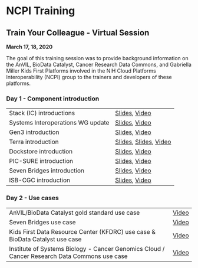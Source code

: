 
# NCPI Training

## Train Your Colleague - Virtual Session
**March 17, 18, 2020**

The goal of this training session was to provide background information on the AnVIL, BioData Catalyst, Cancer Research Data Commons, and Gabriella Miller Kids First Platforms involved in the NIH Cloud Platforms Interoperability (NCPI) group to the trainers and developers of these platforms. 


### Day 1 - Component introduction

|      |     |
| ---- | --- |
| Stack (IC) introductions | [Slides](https://docs.google.com/presentation/d/15sjBQG4X7AMKoFy0pJRYMnjmNHh8MVWUq9fOXpwPcnU/edit?usp=sharing), [Video](https://youtu.be/PspTGZIbw5I) |
| Systems Interoperations WG update | [Slides](https://docs.google.com/presentation/d/1OofCfSmX_9WiaRYMOFlln8Ac41I6akav7fKgQt8ytSQ/edit?usp=sharing), [Video](https://youtu.be/-3bqz4B67QE) |
| Gen3 introduction | [Slides](https://drive.google.com/open?id=11c7gKEfOZuu6TCWCDroHgNiVgjP7oIEh-NofRAzsCKw), [Video](https://youtu.be/tzqCYwQRgfU) |
| Terra introduction | [Slides](https://drive.google.com/open?id=17B7122itLyn3q0Xp2fMQX7wnTeTozeCvLNVARFDXdqw), [Slides](https://drive.google.com/open?id=1wmyeUzC50ko76pJ1oyQmJSEpzjfTGbDP), [Video](https://youtu.be/eQwHTQKPCeA) |
| Dockstore introduction | [Slides](https://drive.google.com/open?id=1unq_zyd_1u_kEsYKABVMuaIYMjJ0soFTVLcOtD17hlg), [Video](https://youtu.be/fgrwJ1VN91s) |
| PIC-SURE introduction | [Slides](https://drive.google.com/open?id=1etNlyQH62XSCFLq3Sb5K5iLbpWifRq9Fst5TKgsHKa8), [Video](https://youtu.be/jOdIlEybj4A) |
| Seven Bridges introduction | [Slides](https://drive.google.com/file/d/1iznxMlyRcwxV8cVU3PeyO78ehc8wedDb/view?usp=sharing), [Video](https://youtu.be/1wHenZ0QR08) |
| ISB-CGC introduction | [Slides](https://drive.google.com/file/d/1tjs38dbx6zTcJXbBA9Dhc67mJgkEXT1v/view?usp=sharing), [Video](https://youtu.be/JDqm7NsG46Y) |

### Day 2 - Use cases

|      |     |
| ---- | --- |
| AnVIL/BioData Catalyst gold standard use case | [Video](https://youtu.be/uyrgVvhplwM) |
| Seven Bridges use case | [Video](https://youtu.be/elmG_02zn_4) |
| Kids First Data Resource Center (KFDRC) use case & BioData Catalyst use case | [Video](https://youtu.be/w3m3EvK3pKw) |
| Institute of Systems Biology - Cancer Genomics Cloud / Cancer Research Data Commons use case | [Video](https://youtu.be/kLgHSW-39XE) |
